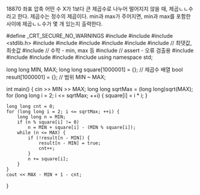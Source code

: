 18870 좌표 압축
어떤 수 X가 1보다 큰 제곱수로 나누어 떨어지지 않을 때, 제곱ㄴㄴ수라고 한다. 제곱수는 정수의 제곱이다. 
min과 max가 주어지면, min과 max를 포함한 사이에 제곱ㄴㄴ수가 몇 개 있는지 출력한다.



#define _CRT_SECURE_NO_WARNINGS
#include <numeric>
#include <cstdio>
#include <stdlib.h>
#include <iostream>
#include <cstring>
#include <string>
#include <algorithm>
#include <vector>
#include <climits>   // 최댓값, 최솟값
#include <cmath>   // 수학 - min, max 등
#include <cassert>   // assert - 오류 검출용
#include <queue>
#include <stack>
#include <deque>
#include <map>
#include <set>
using namespace std;

long long MIN, MAX;
long long square[1000001] = {};   // 제곱수 배열
bool result[1000001] = {};   // 범위 MIN ~ MAX;

int main() {
	cin >> MIN >> MAX;
	long long sqrtMax = (long long)sqrt(MAX);
	for (long long i = 2; i <= sqrtMax; ++i) {
		square[i] = i * i;
	}

	long long cnt = 0;
	for (long long i = 2; i <= sqrtMax; ++i) {
		long long n = MIN;
		if (n % square[i] != 0)
			n = MIN + square[i] - (MIN % square[i]);
		while (n <= MAX) {
			if (!result[n - MIN]) {
				result[n - MIN] = true;
				cnt++;
			}
			n += square[i];
		}
	}
	cout << MAX - MIN + 1 - cnt;
}

